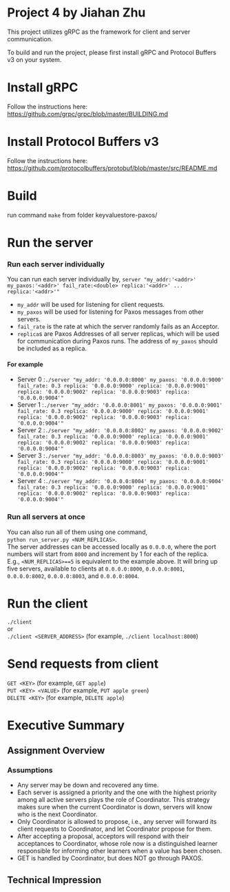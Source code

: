 Project 4  by Jiahan Zhu
===================================

This project utilizes gRPC as the framework for client and server communication.

To build and run the project, please first install gRPC and Protocol Buffers v3 on your system.


# Install gRPC
Follow the instructions here: https://github.com/grpc/grpc/blob/master/BUILDING.md

# Install Protocol Buffers v3
Follow the instructions here: https://github.com/protocolbuffers/protobuf/blob/master/src/README.md

# Build
run command `make` from folder keyvaluestore-paxos/

# Run the server
### Run each server individually
You can run each server individually by, 
`server "my_addr:'<addr>' my_paxos:'<addr>' fail_rate:<double> replica:'<addr>' ... replica:'<addr>'"`
* `my_addr` will be used for listening for client requests.
* `my_paxos` will be used for listening for Paxos messages from other servers.
* `fail_rate` is the rate at which the server randomly fails as an Acceptor.
* `replica`s are Paxos Addresses of all server replicas, which will be used for communication during Paxos runs. The address of `my_paxos` should be included as a replica.
#### For example
* Server 0 :`./server "my_addr: '0.0.0.0:8000' my_paxos: '0.0.0.0:9000' fail_rate: 0.3 replica: '0.0.0.0:9000' replica: '0.0.0.0:9001' replica: '0.0.0.0:9002' replica: '0.0.0.0:9003' replica: '0.0.0.0:9004'"` 
* Server 1 :`./server "my_addr: '0.0.0.0:8001' my_paxos: '0.0.0.0:9001' fail_rate: 0.3 replica: '0.0.0.0:9000' replica: '0.0.0.0:9001' replica: '0.0.0.0:9002' replica: '0.0.0.0:9003' replica: '0.0.0.0:9004'"` 
* Server 2 :`./server "my_addr: '0.0.0.0:8002' my_paxos: '0.0.0.0:9002' fail_rate: 0.3 replica: '0.0.0.0:9000' replica: '0.0.0.0:9001' replica: '0.0.0.0:9002' replica: '0.0.0.0:9003' replica: '0.0.0.0:9004'"` 
* Server 3 :`./server "my_addr: '0.0.0.0:8003' my_paxos: '0.0.0.0:9003' fail_rate: 0.3 replica: '0.0.0.0:9000' replica: '0.0.0.0:9001' replica: '0.0.0.0:9002' replica: '0.0.0.0:9003' replica: '0.0.0.0:9004'"` 
* Server 4 :`./server "my_addr: '0.0.0.0:8004' my_paxos: '0.0.0.0:9004' fail_rate: 0.3 replica: '0.0.0.0:9000' replica: '0.0.0.0:9001' replica: '0.0.0.0:9002' replica: '0.0.0.0:9003' replica: '0.0.0.0:9004'"`   

### Run all servers at once
You can also run all of them using one command,  
`python run_server.py <NUM_REPLICAS>`.   
The server addresses can be accessed locally as  `0.0.0.0`, where the port numbers will start from `8000` and increment by 1 for each of the replica.   
E.g., `<NUM_REPLICAS>==5` is equivalent to the example above. It will bring up five servers, available to clients at `0.0.0.0:8000`, `0.0.0.0:8001`, `0.0.0.0:8002`, `0.0.0.0:8003`, and `0.0.0.0:8004`.



# Run the client
`./client`  
or  
`./client <SERVER_ADDRESS>` (for example, `./client localhost:8000`)

# Send requests from client
`GET <KEY>` (for example, `GET apple`)  
`PUT <KEY> <VALUE>` (for example, `PUT apple green`)  
`DELETE <KEY>` (for example, `DELETE apple`)  


# Executive Summary
## Assignment Overview

### Assumptions
* Any server may be down and recovered any time.
* Each server is assigned a priority and the one with the highest priority among all active servers plays the role of Coordinator. This strategy makes sure when the current Coordinator is down, servers will know who is the next Coordinator.
* Only Coordinator is allowed to propose, i.e., any server will forward its client requests to Coordinator, and let Coordinator propose for them.
* After accepting a proposal, acceptors will respond with their acceptances to Coordinator, whose role now is a distinguished learner responsible for informing other learners when a value has been chosen.
* GET is handled by Coordinator, but does NOT go through PAXOS.

 

## Technical Impression





